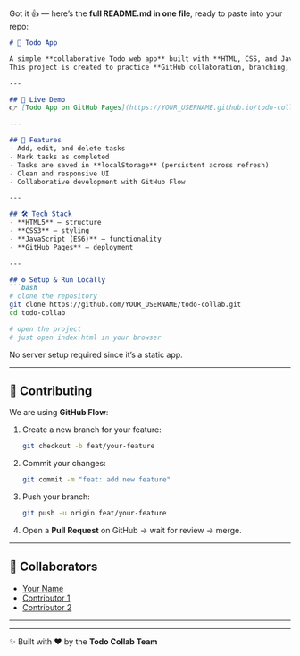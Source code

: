 Got it 👍 — here’s the **full README.md in one file**, ready to paste into your repo:

````markdown
# 📝 Todo App

A simple **collaborative Todo web app** built with **HTML, CSS, and JavaScript**.  
This project is created to practice **GitHub collaboration, branching, and pull requests** while building a functional and deployable app.

---

## 🚀 Live Demo  
👉 [Todo App on GitHub Pages](https://YOUR_USERNAME.github.io/todo-collab/)  

---

## 📌 Features
- Add, edit, and delete tasks  
- Mark tasks as completed  
- Tasks are saved in **localStorage** (persistent across refresh)  
- Clean and responsive UI  
- Collaborative development with GitHub Flow  

---

## 🛠️ Tech Stack
- **HTML5** – structure  
- **CSS3** – styling  
- **JavaScript (ES6)** – functionality  
- **GitHub Pages** – deployment  

---

## ⚙️ Setup & Run Locally
```bash
# clone the repository
git clone https://github.com/YOUR_USERNAME/todo-collab.git
cd todo-collab

# open the project
# just open index.html in your browser
````

No server setup required since it’s a static app.

---

## 🤝 Contributing

We are using **GitHub Flow**:

1. Create a new branch for your feature:

   ```bash
   git checkout -b feat/your-feature
   ```
2. Commit your changes:

   ```bash
   git commit -m "feat: add new feature"
   ```
3. Push your branch:

   ```bash
   git push -u origin feat/your-feature
   ```
4. Open a **Pull Request** on GitHub → wait for review → merge.

---

## 👥 Collaborators

* [Your Name](https://github.com/YOUR_USERNAME)
* [Contributor 1](https://github.com/CONTRIBUTOR_USERNAME)
* [Contributor 2](https://github.com/CONTRIBUTOR_USERNAME)


---



---

✨ Built with ❤️ by the **Todo Collab Team**


